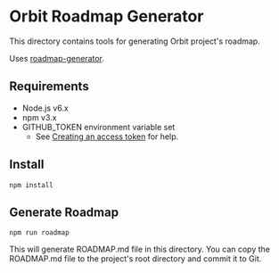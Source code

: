 # Orbit Roadmap Generator

This directory contains tools for generating Orbit project's roadmap.

Uses [roadmap-generator]().

## Requirements
- Node.js v6.x
- npm v3.x
- GITHUB_TOKEN environment variable set
  - See [Creating an access token](https://help.github.com/articles/creating-an-access-token-for-command-line-use/) for help.

## Install
```
npm install
```

## Generate Roadmap
```
npm run roadmap
```

This will generate ROADMAP.md file in this directory. You can copy the ROADMAP.md file to the project's root directory and commit it to Git.
